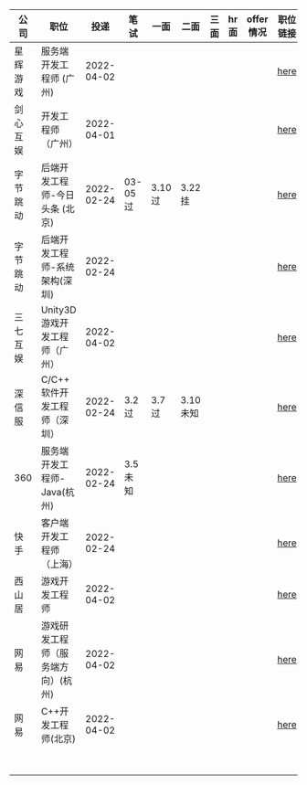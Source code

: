 | 公司     | 职位                               | 投递       | 笔试     | 一面    | 二面     | 三面 | hr 面 | offer 情况 | 职位链接                                                     |
| -------- | ---------------------------------- | ---------- | -------- | ------- | -------- | ---- | ----- | ---------- | ------------------------------------------------------------ |
| 星辉游戏 | 服务端开发工程师 (广州)            | 2022-04-02 |          |         |          |      |       |            | [here](https://rastargame.zhiye.com/Portal/Apply/Index)      |
| 剑心互娱 | 开发工程师（广州）                 | 2022-04-01 |          |         |          |      |       |            | [here](https://app.mokahr.com/campus_apply/ijianxin/6390#/candidateHome/applications) |
| 字节跳动 | 后端开发工程师-今日头条 (北京)     | 2022-02-24 | 03-05过  | 3.10 过 | 3.22挂   |      |       |            | [here](https://jobs.bytedance.com/campus/position/application?utm_source=SEMbaidu&utm_device=pc&utm_keyword=20220009) |
| 字节跳动 | 后端开发工程师-系统架构(深圳)      | 2022-02-24 |          |         |          |      |       |            | [here](https://jobs.bytedance.com/campus/position/application?utm_source=SEMbaidu&utm_device=pc&utm_keyword=20220009) |
| 三七互娱 | Unity3D游戏开发工程师（广州）      | 2022-04-02 |          |         |          |      |       |            | [here](https://app.mokahr.com/campus_apply/37/25238#/candidateHome/applications) |
| 深信服   | C/C++ 软件开发工程师（深圳）       | 2022-02-24 | 3.2过    | 3.7过   | 3.10未知 |      |       |            | [here](https://app.mokahr.com/m/candidate/applications/deliver-query/sangfor) |
| 360      | 服务端开发工程师-Java(杭州)        | 2022-02-24 | 3.5 未知 |         |          |      |       |            | [here](https://app.mokahr.com/campus-recruitment/360campus/44855#/candidateHome/applications) |
| 快手     | 客户端开发工程师（上海）           | 2022-02-24 |          |         |          |      |       |            | [here](https://campus.kuaishou.cn/recruit/campus/e/#/campus/my-apply) |
| 西山居   | 游戏开发工程师                     | 2022-04-02 |          |         |          |      |       |            | [here](https://app.mokahr.com/campus-recruitment/xishanju/37430#/candidateHome/resume) |
| 网易     | 游戏研发工程师（服务端方向）(杭州) | 2022-04-02 |          |         |          |      |       |            | [here](https://campus.163.com/app/personal/apply)            |
| 网易     | C++开发工程师(北京)                | 2022-04-02 |          |         |          |      |       |            | [here](https://campus.163.com/app/personal/apply)            |
|          |                                    |            |          |         |          |      |       |            |                                                              |
|          |                                    |            |          |         |          |      |       |            |                                                              |
|          |                                    |            |          |         |          |      |       |            |                                                              |
|          |                                    |            |          |         |          |      |       |            |                                                              |
|          |                                    |            |          |         |          |      |       |            |                                                              |
|          |                                    |            |          |         |          |      |       |            |                                                              |
|          |                                    |            |          |         |          |      |       |            |                                                              |
|          |                                    |            |          |         |          |      |       |            |                                                              |

